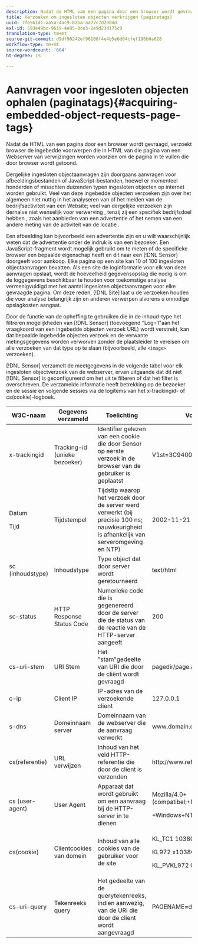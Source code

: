 ```yaml
---
description: Nadat de HTML van een pagina door een browser wordt gevraagd, verzoekt browser de ingebedde voorwerpen die in HTML van die pagina van een Webserver van verwijzingen worden voorzien om de pagina in te vullen die door browser wordt getoond.
title: Verzoeken om ingesloten objecten verkrijgen (paginatags)
uuid: 7fe561d1-aa5a-4ac9-82ba-aa27c7d208dd
exl-id: 593e49bc-9619-4e85-8ce3-2e9d23d175c9
translation-type: tm+mt
source-git-commit: d9df90242ef96188f4e4b5e6d04cfef196b0a628
workflow-type: tm+mt
source-wordcount: '604'
ht-degree: 1%

---
```


# Aanvragen voor ingesloten objecten ophalen (paginatags){#acquiring-embedded-object-requests-page-tags}

Nadat de HTML van een pagina door een browser wordt gevraagd, verzoekt browser de ingebedde voorwerpen die in HTML van die pagina van een Webserver van verwijzingen worden voorzien om de pagina in te vullen die door browser wordt getoond.

Dergelijke ingesloten objectaanvragen zijn doorgaans aanvragen voor afbeeldingsbestanden of JavaScript-bestanden, hoewel er momenteel honderden of misschien duizenden typen ingesloten objecten op internet worden gebruikt. Veel van deze ingebedde objecten verzoeken zijn over het algemeen niet nuttig in het analyseren van of het melden van de bedrijfsactiviteit van een Website; veel van dergelijke verzoeken zijn derhalve niet wenselijk voor verwerving , tenzij zij een specifiek bedrijfsdoel hebben , zoals het aanbieden van een advertentie of het nemen van een andere meting van de activiteit van de locatie .

Een afbeelding kan bijvoorbeeld een advertentie zijn en u wilt waarschijnlijk weten dat de advertentie onder de indruk is van een bezoeker. Een JavaScript-fragment wordt mogelijk gebruikt om te meten of de specifieke browser een bepaalde eigenschap heeft en dit naar een [!DNL Sensor] doorgeeft voor aankoop. Elke pagina op een site kan 10 of 100 ingesloten objectaanvragen bevatten. Als een site de loginformatie voor elk van deze aanvragen opslaat, wordt de hoeveelheid gegevensopslag die nodig is om de loggegevens beschikbaar te houden voor toekomstige analyse vermenigvuldigd met het aantal ingesloten objectaanvragen voor elke gevraagde pagina. Om deze reden, [!DNL Site] laat u de verzoeken houden die voor analyse belangrijk zijn en anderen verwerpen alvorens u onnodige opslagkosten aangaat.

Door de functie van de opheffing te gebruiken die in de inhoud-type het filtreren mogelijkheden van [!DNL Sensor] (toevoegend &quot;Log=1&quot;aan het vraagkoord van een ingebedde objecten verzoek URL) wordt verstrekt, kan dat bepaalde ingebedde objecten verzoek en de verwante metingsgegevens worden verworven zonder de plaatsleider te vereisen om alle verzoeken van dat type op te slaan (bijvoorbeeld, alle `<image>` verzoeken).

[!DNL Sensor] verzamelt de meetgegevens in de volgende tabel voor elk ingesloten objectverzoek van de webserver, ervan uitgaande dat dit niet  [!DNL Sensor] is geconfigureerd om het uit te filteren of dat het filter is overschreven. De verzamelde informatie heeft betrekking op de bezoeker en de sessie en volgende sessies via de logitems van het x-trackingid- of cs(cookie)-logboek.

<table id="table_11BE08A798E743EC8E76F738F0CE5884"> 
 <thead> 
  <tr> 
   <th colname="col1" class="entry"> W3C-naam </th> 
   <th colname="col2" class="entry"> Gegevens verzameld </th> 
   <th colname="col3" class="entry"> Toelichting </th> 
   <th colname="col4" class="entry"> Voorbeeld </th> 
  </tr> 
 </thead>
 <tbody> 
  <tr> 
   <td colname="col1"> x-trackingid </td> 
   <td colname="col2"> Tracking-id (unieke bezoeker) </td> 
   <td colname="col3"> Identifier gelezen van een cookie die door <span class="wintitle"> Sensor </span> op eerste verzoek in de browser van de gebruiker is geplaatst </td> 
   <td colname="col4"> V1st=3C94007B4E01F9C2 </td> 
  </tr> 
  <tr> 
   <td colname="col1"> <p>Datum </p> <p>Tijd </p> </td> 
   <td colname="col2"> Tijdstempel </td> 
   <td colname="col3"> Tijdstip waarop het verzoek door de server werd verwerkt (bij precisie 100 ns; nauwkeurigheid is afhankelijk van serveromgeving en NTP) </td> 
   <td colname="col4"> 2002-11-21 17:21:45.123 </td> 
  </tr> 
  <tr> 
   <td colname="col1"> sc (inhoudstype) </td> 
   <td colname="col2"> Inhoudstype </td> 
   <td colname="col3"> Type object dat door server wordt geretourneerd </td> 
   <td colname="col4"> text/html </td> 
  </tr> 
  <tr> 
   <td colname="col1"> sc-status </td> 
   <td colname="col2"> HTTP Response Status Code </td> 
   <td colname="col3"> Numerieke code die is gegenereerd door de server die de status van de reactie van de HTTP-server aangeeft </td> 
   <td colname="col4"> 200 </td> 
  </tr> 
  <tr> 
   <td colname="col1"> cs-uri-stem </td> 
   <td colname="col2"> URI Stem </td> 
   <td colname="col3"> Het "stam"gedeelte van URI die door de cliënt wordt gevraagd </td> 
   <td colname="col4"> pagedir/page.asp </td> 
  </tr> 
  <tr> 
   <td colname="col1"> c-ip </td> 
   <td colname="col2"> Client IP </td> 
   <td colname="col3"> IP-adres van de verzoekende client </td> 
   <td colname="col4"> 127.0.0.1 </td> 
  </tr> 
  <tr> 
   <td colname="col1"> s-dns </td> 
   <td colname="col2"> Domeinnaam server </td> 
   <td colname="col3"> Domeinnaam van de webserver die de aanvraag verwerkt </td> 
   <td colname="col4"> <span class="filepath"> www.domain.com  </span> </td> 
  </tr> 
  <tr> 
   <td colname="col1"> cs(referentie) </td> 
   <td colname="col2"> URL verwijzen </td> 
   <td colname="col3"> Inhoud van het veld HTTP-referentie die door de client is verzonden </td> 
   <td colname="col4"> <span class="filepath"> http://www.referringsite.com  </span> </td> 
  </tr> 
  <tr> 
   <td colname="col1"> cs (user-agent) </td> 
   <td colname="col2"> User Agent </td> 
   <td colname="col3"> Apparaat dat wordt gebruikt om een aanvraag bij de HTTP-server in te dienen </td> 
   <td colname="col4"> <p>Mozilla/4.0+(compatibel;+MSIE+6.0; </p> <p>+Windows+NT+5.1) </p> </td> 
  </tr> 
  <tr> 
   <td colname="col1"> cs(cookie) </td> 
   <td colname="col2"> Clientcookies van domein </td> 
   <td colname="col3"> Inhoud van alle cookies van de gebruiker voor de site </td> 
   <td colname="col4"> <p>KL_TC1 1038058778312 </p> <p>KL972 x1038058778312282052 </p> <p>KL_PVKL972 0 </p> </td> 
  </tr> 
  <tr> 
   <td colname="col1"> cs-uri-query </td> 
   <td colname="col2"> Tekenreeks query </td> 
   <td colname="col3"> Het gedeelte van de querytekenreeks, indien aanwezig, van de URI die door de client wordt aangevraagd </td> 
   <td colname="col4"> PAGENAME=dynamic1&amp;link=3001 </td> 
  </tr> 
 </tbody> 
</table>
